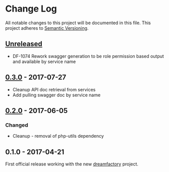 # Change Log
All notable changes to this project will be documented in this file.
This project adheres to [Semantic Versioning](http://semver.org/).

## [Unreleased]
- DF-1074 Rework swagger generation to be role permission based output and available by service name

## [0.3.0] - 2017-07-27
- Cleanup API doc retrieval from services
- Add pulling swagger doc by service name

## [0.2.0] - 2017-06-05
### Changed
- Cleanup - removal of php-utils dependency

## 0.1.0 - 2017-04-21
First official release working with the new [dreamfactory](https://github.com/dreamfactorysoftware/dreamfactory) project.

[Unreleased]: https://github.com/dreamfactorysoftware/df-apidoc/compare/0.3.0...HEAD
[0.3.0]: https://github.com/dreamfactorysoftware/df-apidoc/compare/0.2.0...0.3.0
[0.2.0]: https://github.com/dreamfactorysoftware/df-apidoc/compare/0.1.0...0.2.0
